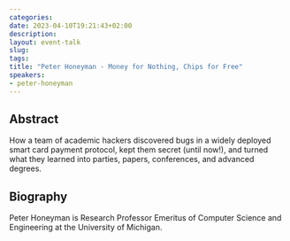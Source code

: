 ```yaml
---
categories:
date: 2023-04-10T19:21:43+02:00
description:
layout: event-talk
slug:
tags:
title: "Peter Honeyman - Money for Nothing, Chips for Free"
speakers:
- peter-honeyman 
---
```


## Abstract

How a team of academic hackers discovered bugs in a widely deployed smart card payment protocol, kept them secret (until now!), and turned what they learned into parties, papers, conferences, and advanced degrees.

## Biography

Peter Honeyman is Research Professor Emeritus of Computer Science and Engineering at the University of Michigan.
